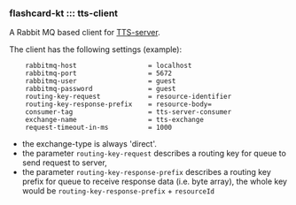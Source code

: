 ### flashcard-kt ::: tts-client

A Rabbit MQ based client for [TTS-server](../tts-server).

The client has the following settings (example):
```
	rabbitmq-host                  = localhost
	rabbitmq-port                  = 5672
	rabbitmq-user                  = guest
	rabbitmq-password              = guest          
	routing-key-request            = resource-identifier
	routing-key-response-prefix    = resource-body=
	consumer-tag                   = tts-server-consumer
	exchange-name                  = tts-exchange
	request-timeout-in-ms          = 1000
```
- the exchange-type is always 'direct'.
- the parameter `routing-key-request` describes a routing key for queue to send request to server,
- the parameter `routing-key-response-prefix` describes a routing key prefix for queue to receive response data (i.e. byte array),
  the whole key would be `routing-key-response-prefix` + `resourceId` 
